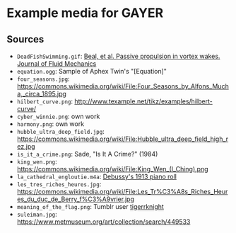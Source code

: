 # Example media for GAYER

## Sources

- `DeadFishSwimming.gif`: [Beal, et al. Passive propulsion in vortex wakes. Journal of Fluid Mechanics][beal]
- `equation.ogg`: Sample of Aphex Twin's "[Equation]"
- `four_seasons.jpg`: https://commons.wikimedia.org/wiki/File:Four_Seasons_by_Alfons_Mucha,_circa_1895.jpg
- `hilbert_curve.png`: http://www.texample.net/tikz/examples/hilbert-curve/
- `cyber_winnie.png`: own work
- `harmony.png`: own work
- `hubble_ultra_deep_field.jpg`: https://commons.wikimedia.org/wiki/File:Hubble_ultra_deep_field_high_rez.jpg
- `is_it_a_crime.png`: Sade, "Is It A Crime?" (1984)
- `king_wen.png`: https://commons.wikimedia.org/wiki/File:King_Wen_(I_Ching).png
- `la_cathedral_engloutie.m4a`: [Debussy's 1913 piano roll](https://www.youtube.com/watch?v=rfSBddhFvyA)
- `les_tres_riches_heures.jpg`: https://commons.wikimedia.org/wiki/File:Les_Tr%C3%A8s_Riches_Heures_du_duc_de_Berry_f%C3%A9vrier.jpg
- `meaning_of_the_flag.png`: Tumblr user [tigerrknight][tigerrknight]
- `suleiman.jpg`: https://www.metmuseum.org/art/collection/search/449533

[beal]: https://www.cambridge.org/core/journals/journal-of-fluid-mechanics/article/passive-propulsion-in-vortex-wakes/A431EC18AAEDA78CC6572FB62A249005
[tigerrknight]: http://tigerrknight.tumblr.com/post/174483493830/the-meanings-behind-the-colors-gay-pride-flag

